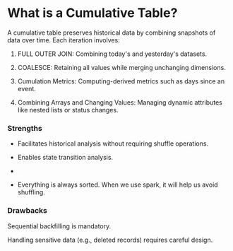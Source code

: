 # What is a Cumulative Table?

A cumulative table preserves historical data by combining snapshots of data over time. Each iteration involves:

1. FULL OUTER JOIN: Combining today's and yesterday's datasets.

2. COALESCE: Retaining all values while merging unchanging dimensions.

3. Cumulation Metrics: Computing-derived metrics such as days since an event.

4. Combining Arrays and Changing Values: Managing dynamic attributes like nested lists or status changes.

### Strengths

- Facilitates historical analysis without requiring shuffle operations.

- Enables state transition analysis.
- 
- Everything is always sorted. When we use spark, it will help us avoid shuffling. 

### Drawbacks

Sequential backfilling is mandatory.

Handling sensitive data (e.g., deleted records) requires careful design.
